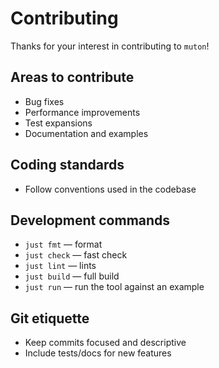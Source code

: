 # Contributing

Thanks for your interest in contributing to `muton`!

## Areas to contribute
- Bug fixes
- Performance improvements
- Test expansions
- Documentation and examples

## Coding standards
- Follow conventions used in the codebase

## Development commands
- `just fmt` — format
- `just check` — fast check
- `just lint` — lints
- `just build` — full build
- `just run` — run the tool against an example

## Git etiquette
- Keep commits focused and descriptive
- Include tests/docs for new features
